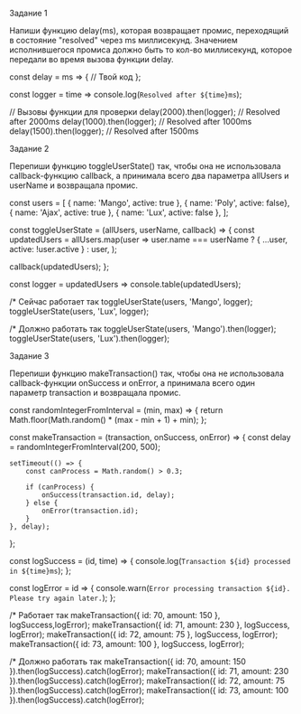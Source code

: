 Задание 1

Напиши функцию delay(ms), которая возвращает промис, переходящий в состояние
"resolved" через ms миллисекунд. Значением исполнившегося промиса должно быть то
кол-во миллисекунд, которое передали во время вызова функции delay.

const delay = ms => { // Твой код };

const logger = time => console.log(`Resolved after ${time}ms`);

// Вызовы функции для проверки delay(2000).then(logger); // Resolved after
2000ms delay(1000).then(logger); // Resolved after 1000ms
delay(1500).then(logger); // Resolved after 1500ms

Задание 2

Перепиши функцию toggleUserState() так, чтобы она не использовала
callback-функцию callback, а принимала всего два параметра allUsers и userName и
возвращала промис.

const users = [ { name: 'Mango', active: true }, { name: 'Poly', active: false},
{ name: 'Ajax', active: true }, { name: 'Lux', active: false }, ];

const toggleUserState = (allUsers, userName, callback) => { const updatedUsers =
allUsers.map(user => user.name === userName ? { ...user, active: !user.active }
: user, );

callback(updatedUsers); };

const logger = updatedUsers => console.table(updatedUsers);

/\* Сейчас работает так toggleUserState(users, 'Mango', logger);
toggleUserState(users, 'Lux', logger);

/\* Должно работать так toggleUserState(users, 'Mango').then(logger);
toggleUserState(users, 'Lux').then(logger);

Задание 3

Перепиши функцию makeTransaction() так, чтобы она не использовала
callback-функции onSuccess и onError, а принимала всего один параметр
transaction и возвращала промис.

const randomIntegerFromInterval = (min, max) => { return
Math.floor(Math.random() \* (max - min + 1) + min); };

const makeTransaction = (transaction, onSuccess, onError) => { const delay =
randomIntegerFromInterval(200, 500);

    setTimeout(() => {
        const canProcess = Math.random() > 0.3;

        if (canProcess) {
            onSuccess(transaction.id, delay);
        } else {
            onError(transaction.id);
        }
    }, delay);

};

const logSuccess = (id, time) => {
console.log(`Transaction ${id} processed in ${time}ms`); };

const logError = id => {
console.warn(`Error processing transaction ${id}. Please try again later.`); };

/\* Работает так makeTransaction({ id: 70, amount: 150 }, logSuccess,logError);
makeTransaction({ id: 71, amount: 230 }, logSuccess, logError);
makeTransaction({ id: 72, amount: 75 }, logSuccess, logError); makeTransaction({
id: 73, amount: 100 }, logSuccess, logError);

/\* Должно работать так makeTransaction({ id: 70, amount: 150
}).then(logSuccess).catch(logError); makeTransaction({ id: 71, amount: 230
}).then(logSuccess).catch(logError); makeTransaction({ id: 72, amount: 75
}).then(logSuccess).catch(logError); makeTransaction({ id: 73, amount: 100
}).then(logSuccess).catch(logError);
